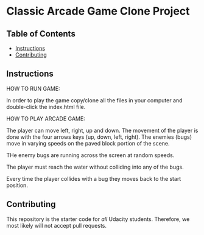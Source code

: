 # Classic Arcade Game Clone Project

## Table of Contents

- [Instructions](#instructions)
- [Contributing](#contributing)

## Instructions
HOW TO RUN GAME:

In order to play the game copy/clone all the files in your computer and double-click the ìndex.html file.


HOW TO PLAY ARCADE GAME:

The player can move left, right, up and down. The movement of the player is done with the four arrows keys (up, down, left, right). The enemies (bugs) move in varying speeds on the paved block portion of the scene.

THe enemy bugs are running across the screen at random speeds. 

The player must reach the water without colliding into any of the bugs.

Every time the player collides with a bug they moves back to the start position.


## Contributing

This repository is the starter code for _all_ Udacity students. Therefore, we most likely will not accept pull requests.


